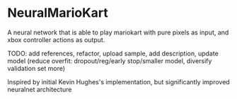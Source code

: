 # NeuralMarioKart
A neural network that is able to play mariokart with pure pixels as input, and xbox controller actions as output.

TODO: 
add references, refactor, upload sample, add description, update model (reduce overfit: dropout/reg/early stop/smaller model, diversify validation set more)

Inspired by initial Kevin Hughes's implementation, but significantly improved neuralnet architecture
